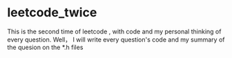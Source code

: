 # leetcode_twice
This is the second time of leetcode , with code and my personal thinking of every question.
Well， I will write every question's code and my summary of the quesion on the *.h files
